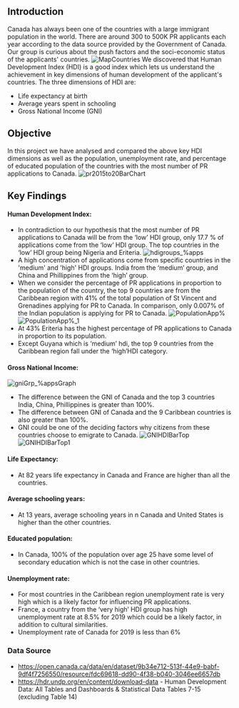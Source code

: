 ## Introduction
Canada has always been one of the countries with a large immigrant population in the world. There are around 300 to 500K PR applicants each year 
according to the data source provided by the Government of Canada. Our group is curious about the push factors and the soci-economic status of the applicants'
countries.
![MapCountries](https://user-images.githubusercontent.com/58715002/184694859-88442b30-69d2-44f8-87ad-e8e7a568e206.png)
We discovered that Human Development Index (HDI) is a good index which lets us understand the achievement in key dimensions of human development
of the applicant's countries. The three dimensions of HDI are: 
- Life expectancy at birth 
- Average years spent in schooling 
- Gross National Income (GNI)

## Objective
In this project we have analysed and compared the above key HDI dimensions as well as the population, unemployment rate, and percentage of educated population of the countries with the most number of PR applications to Canada.
![pr2015to20BarChart](https://user-images.githubusercontent.com/58715002/184933861-6b305f40-f113-40e0-9c69-fe3cdea35311.png)

## Key Findings
#### Human Development Index:
- In contradiction to our hypothesis that the most number of PR applications to Canada will be from the ‘low’ HDI group, only 17.7 % of applications come from the ‘low’ HDI group. The top countries in the ‘low’ HDI group being Nigeria and Eriteria.
![hdigroups_%apps](https://user-images.githubusercontent.com/58715002/184934086-6c35bdf6-18e9-49a4-abc4-a300e629c9ff.png)
- A high concentration of applications come from specific countries in the 'medium' and 'high' HDI groups. India from the ‘medium’ group, and China and Phillippines from the ‘high’ group.
- When we consider the percentage of PR applications in proportion to the population of the country, the top 9 countries are from the Caribbean region with 41% of the total population of St Vincent and Grenadines applying for PR to Canada. In comparison, only 0.007% of the Indian population is applying for PR to Canada.
![PopulationApp%](https://user-images.githubusercontent.com/58715002/184934206-497da73e-b611-412d-8c53-96364bbc2031.png)
![PopulationApp%_1](https://user-images.githubusercontent.com/58715002/184934284-3bf34f57-5ddd-45a2-8911-44a74716e0ac.png)
- At 43% Eriteria has the highest percentage of PR applications to Canada in proportion to its population.
- Except Guyana which is ‘medium’ hdi, the top 9 countries from the Caribbean region fall under the ‘high’HDI category.

#### Gross National Income:
![gniGrp_%appsGraph](https://user-images.githubusercontent.com/58715002/184934154-18c893e9-ff48-4c46-b87e-230c30d11bd7.png)
- The difference between the GNI of Canada and the top 3 countries India, China, Phillippines is greater than 100%.
- The difference between GNI of Canada and the 9 Caribbean countries is also greater than 100%.
- GNI could be one of the deciding factors why citizens from these countries choose to emigrate to Canada.
![GNIHDIBarTop](https://user-images.githubusercontent.com/58715002/184934389-d8915346-3fec-47c7-87f1-41a2daadcb47.png)
![GNIHDIBarTop1](https://user-images.githubusercontent.com/58715002/184934415-a823dd58-1c4c-483f-be6e-faa1452f97d9.png)

#### Life Expectancy:
- At 82 years life expectancy in Canada and France are higher than all the countries.

#### Average schooling years:
- At 13 years, average schooling years in n Canada and United States is higher than the other countries.

#### Educated population:
- In Canada, 100% of the population over age 25 have some level of secondary education which is not the case in other countries.

#### Unemployment rate:
- For most countries in the Caribbean region unemployment rate is very high which is a likely factor for influencing PR applications.
- France, a country from the ‘very high’ HDI group has high unemployment rate at 8.5% for 2019 which could be a likely factor, in addition to cultural similarities.
- Unemployment rate of Canada for 2019 is less than 6%

### Data Source

- https://open.canada.ca/data/en/dataset/9b34e712-513f-44e9-babf-9df4f7256550/resource/fdc69618-dd90-4f38-b040-3046ee6657db
- https://hdr.undp.org/en/content/download-data - Human Development Data: All Tables and Dashboards & Statistical Data Tables 7-15 (excluding Table 14)

